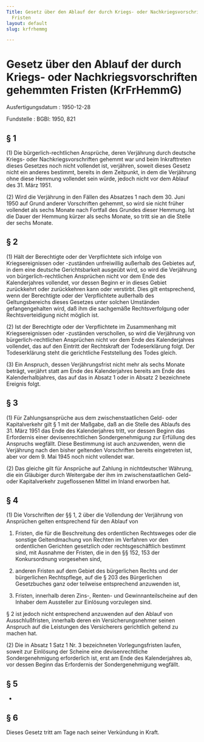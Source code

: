```yaml
---
Title: Gesetz über den Ablauf der durch Kriegs- oder Nachkriegsvorschriften gehemmten
  Fristen
layout: default
slug: krfrhemmg

---
```


# Gesetz über den Ablauf der durch Kriegs- oder Nachkriegsvorschriften gehemmten Fristen (KrFrHemmG)

Ausfertigungsdatum
:   1950-12-28

Fundstelle
:   BGBl: 1950, 821



## § 1

(1) Die bürgerlich-rechtlichen Ansprüche, deren Verjährung durch
deutsche Kriegs- oder Nachkriegsvorschriften gehemmt war und beim
Inkrafttreten dieses Gesetzes noch nicht vollendet ist, verjähren,
soweit dieses Gesetz nicht ein anderes bestimmt, bereits in dem
Zeitpunkt, in dem die Verjährung ohne diese Hemmung vollendet sein
würde, jedoch nicht vor dem Ablauf des 31. März 1951.

(2) Wird die Verjährung in den Fällen des Absatzes 1 nach dem 30. Juni
1950 auf Grund anderer Vorschriften gehemmt, so wird sie nicht früher
vollendet als sechs Monate nach Fortfall des Grundes dieser Hemmung.
Ist die Dauer der Hemmung kürzer als sechs Monate, so tritt sie an die
Stelle der sechs Monate.


## § 2

(1) Hält der Berechtigte oder der Verpflichtete sich infolge von
Kriegsereignissen oder -zuständen unfreiwillig außerhalb des Gebietes
auf, in dem eine deutsche Gerichtsbarkeit ausgeübt wird, so wird die
Verjährung von bürgerlich-rechtlichen Ansprüchen nicht vor dem Ende
des Kalenderjahres vollendet, vor dessen Beginn er in dieses Gebiet
zurückkehrt oder zurückkehren kann oder verstirbt. Dies gilt
entsprechend, wenn der Berechtigte oder der Verpflichtete außerhalb
des Geltungsbereichs dieses Gesetzes unter solchen Umständen
gefangengehalten wird, daß ihm die sachgemäße Rechtsverfolgung oder
Rechtsverteidigung nicht möglich ist.

(2) Ist der Berechtigte oder der Verpflichtete im Zusammenhang mit
Kriegsereignissen oder -zuständen verschollen, so wird die Verjährung
von bürgerlich-rechtlichen Ansprüchen nicht vor dem Ende des
Kalenderjahres vollendet, das auf den Eintritt der Rechtskraft der
Todeserklärung folgt. Der Todeserklärung steht die gerichtliche
Feststellung des Todes gleich.

(3) Ein Anspruch, dessen Verjährungsfrist nicht mehr als sechs Monate
beträgt, verjährt statt am Ende des Kalenderjahres bereits am Ende des
Kalenderhalbjahres, das auf das in Absatz 1 oder in Absatz 2
bezeichnete Ereignis folgt.


## § 3

(1) Für Zahlungsansprüche aus dem zwischenstaatlichen Geld- oder
Kapitalverkehr gilt § 1 mit der Maßgabe, daß an die Stelle des Ablaufs
des 31. März 1951 das Ende des Kalenderjahres tritt, vor dessen Beginn
das Erfordernis einer devisenrechtlichen Sondergenehmigung zur
Erfüllung des Anspruchs wegfällt. Diese Bestimmung ist auch
anzuwenden, wenn die Verjährung nach den bisher geltenden Vorschriften
bereits eingetreten ist, aber vor dem 9. Mai 1945 noch nicht vollendet
war.

(2) Das gleiche gilt für Ansprüche auf Zahlung in nichtdeutscher
Währung, die ein Gläubiger durch Weitergabe der ihm im
zwischenstaatlichen Geld- oder Kapitalverkehr zugeflossenen Mittel im
Inland erworben hat.


## § 4

(1) Die Vorschriften der §§ 1, 2 über die Vollendung der Verjährung
von Ansprüchen gelten entsprechend für den Ablauf von

1.  Fristen, die für die Beschreitung des ordentlichen Rechtsweges oder
    die sonstige Geltendmachung von Rechten im Verfahren vor den
    ordentlichen Gerichten gesetzlich oder rechtsgeschäftlich bestimmt
    sind, mit Ausnahme der Fristen, die in den §§ 152, 153 der
    Konkursordnung vorgesehen sind,


2.  anderen Fristen auf dem Gebiet des bürgerlichen Rechts und der
    bürgerlichen Rechtspflege, auf die § 203 des Bürgerlichen Gesetzbuches
    ganz oder teilweise entsprechend anzuwenden ist,


3.  Fristen, innerhalb deren Zins-, Renten- und Gewinnanteilscheine auf
    den Inhaber dem Aussteller zur Einlösung vorzulegen sind.



§ 2 ist jedoch nicht entsprechend anzuwenden auf den Ablauf von
Ausschlußfristen, innerhalb deren ein Versicherungsnehmer seinen
Anspruch auf die Leistungen des Versicherers gerichtlich geltend zu
machen hat.

(2) Die in Absatz 1 Satz 1 Nr. 3 bezeichneten Vorlegungsfristen
laufen, soweit zur Einlösung der Scheine eine devisenrechtliche
Sondergenehmigung erforderlich ist, erst am Ende des Kalenderjahres
ab, vor dessen Beginn das Erfordernis der Sondergenehmigung wegfällt.


## § 5

-


## § 6

Dieses Gesetz tritt am Tage nach seiner Verkündung in Kraft.

